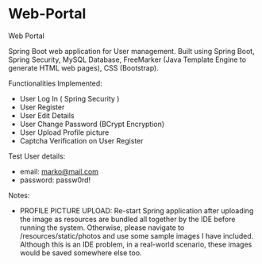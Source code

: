 # Web-Portal
Web Portal

Spring Boot web application for User management. 
Built using Spring Boot, Spring Security, MySQL Database, FreeMarker (Java Template Engine to generate HTML web pages), CSS (Bootstrap).

Functionalities Implemented:
- User Log In ( Spring Security )
- User Register
- User Edit Details 
- User Change Password (BCrypt Encryption)
- User Upload Profile picture
- Captcha Verification on User Register

Test User details: 
- email: marko@mail.com
- password: passw0rd!

Notes:
- PROFILE PICTURE UPLOAD: Re-start Spring application after uploading the image as resources are bundled all together by the IDE before running the system. Otherwise, please navigate to /resources/static/photos and use some sample images I have included. Although this is an IDE problem, in a real-world scenario, these images would be saved somewhere else too.

